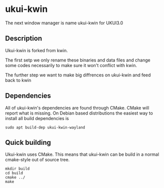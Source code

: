 # ukui-kwin
The next window manager is name ukui-kwin for UKUI3.0

## Description
Ukui-kwin is forked from kwin.

The first setp we only rename these binaries and data files and change some codes necessarily to make sure it won't conflict with kwin.

The further step we want to make big diffrences on ukui-kwin and feed back to kwin

## Dependencies
All of ukui-kwin's dependencies are found through CMake. CMake will report what is missing.
On Debian based distributions the easiest way to install all build dependencies is

    sudo apt build-dep ukui-kwin-wayland

## Quick building
  
Ukui-kwin uses CMake. This means that ukui-kwin can be build in a normal cmake-style out of source tree.

    mkdir build
    cd build
    cmake ../
    make


